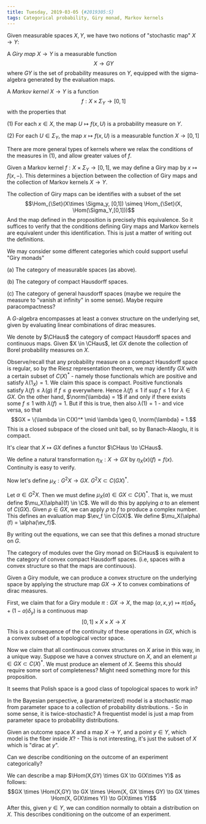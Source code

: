 ```yaml
---
title: Tuesday, 2019-03-05 {#2019305:S}
tags: Categorical probability, Giry monad, Markov kernels
---
```

Given measurable spaces $X,Y$, we have two notions of "stochastic map"
$X \to Y$:

A *Giry map* $X \to Y$ is a measurable function $$X \to GY$$ where $GY$
is the set of probability measures on $Y$, equipped with the
sigma-algebra generated by the evaluation maps.

A *Markov kernel* $X \to Y$ is a function
$$f: X \times \Sigma_Y \to [0,1]$$ with the properties that

(1) For each $x\in X$, the map $U \mapsto f(x,U)$ is a probability
    measure on $Y$.

(2) For each $U \in \Sigma_Y$, the map $x \mapsto f(x,U)$ is a
    measurable function $X \to [0,1]$

There are more general types of kernels where we relax the conditions of
the measures in (1), and allow greater values of $f$.

Given a Markov kernel $f: X \times \Sigma_Y \to [0,1]$, we may define a
Giry map by $x \mapsto f(x,-)$. This determines a bijection between the
collection of Giry maps and the collection of Markov kernels $X \to Y$.

The collection of Giry maps can be identifies with a subset of the set
$$\Hom_{\Set}(X\times \Sigma_y, [0,1]) \simeq \Hom_{\Set}(X, \Hom(\Sigma_Y,[0,1]))$$
And the map defined in the proposition is precisely this equivalence. So
it suffices to verify that the conditions defining Giry maps and Markov
kernels are equivalent under this identification. This is just a matter
of writing out the definitions.

We may consider some different categories which could support useful
"Giry monads"

(a) The category of measurable spaces (as above).

(b) The category of compact Hausdorff spaces.

(c) The category of general hausdorff spaces (maybe we require the
    measure to "vanish at infinity" in some sense). Maybe require
    paracompactness?

A $G$-algebra encompasses at least a convex structure on the underlying
set, given by evaluating linear combinations of dirac measures.

We denote by $\CHaus$ the category of compact Hausdorff spaces and
continuous maps. Given $X \in \CHaus$, let $GX$ denote the collection of
Borel probability measures on $X$.

Observe/recall that any probability measure on a compact Hausdorff space
is regular, so by the Riesz representation theorem, we may identify $GX$
with a certain subset of $C(X)^*$ - namely those functionals which are
positive and satisfy $\lambda(1_X) = 1$. We claim this space is compact.
Positive functionals satisfy $\lambda(f) \leq \lambda(g)$ if $f\leq g$
everywhere. Hence $\lambda(f) \leq 1$ if $\sup f \leq 1$ for
$\lambda \in GX$. On the other hand, $\norm{\lambda} = 1$ if and only if
there exists some $f \leq 1$ with $\lambda(f) = 1$. But if this is true,
then also $\lambda(1) = 1$ - and vice versa, so that
$$GX = \{\lambda \in C(X)^* \mid \lambda \geq 0, \norm{\lambda} = 1.$$
This is a closed subspace of the closed unit ball, so by Banach-Alaoglu,
it is compact.

It's clear that $X \mapsto GX$ defines a functor $\CHaus \to \CHaus$.

We define a natural transformation $\eta_X: X \to GX$ by
$\eta_X (x)(f) = f(x)$. Continuity is easy to verify.

Now let's define $\mu_X : G^2X \to GX$. $G^2X \subset C(GX)^*$.

Let $\alpha \in G^2X$. Then we must define
$\mu_X(\alpha) \in GX \subset C(X)^*$. That is, we must define
$\mu_X(\alpha)(f) \in \C$. We will do this by applying $\alpha$ to an
element of $C(GX)$. Given $\rho \in GX$, we can apply $\rho$ to $f$ to
produce a complex number. This defines an evaluation map
$\ev_f \in C(GX)$. We define $\mu_X(\alpha)(f) = \alpha(\ev_f)$.

By writing out the equations, we can see that this defines a monad
structure on $G$.

The category of modules over the Giry monad on $\CHaus$ is equivalent to
the category of convex compact Hausdorff spaces. (i.e, spaces with a
convex structure so that the maps are continuous).

Given a Giry module, we can produce a convex structure on the underlying
space by applying the structure map $GX \to X$ to convex combinations of
dirac measures.

First, we claim that for a Giry module $\pi: GX \to X$, the map
$(\alpha, x, y) \mapsto \pi(\alpha \delta_x + (1-\alpha)\delta_y)$ is a
continuous map $$[0,1] \times X \times X \to X$$ This is a consequence
of the continuity of these operations in $GX$, which is a convex subset
of a topological vector space.

Now we claim that all continuous convex structures on $X$ arise in this
way, in a unique way. Suppose we have a convex structure on $X$, and an
element $\mu \in GX \subset C(X)^*$. We must produce an element of $X$.
Seems this should require some sort of completeness? Might need
something more for this proposition.

It seems that Polish space is a good class of topological spaces to work
in?

In the Bayesian perspective, a (parameterized) model is a stochastic map
from parameter space to a collection of probability distributions. - So
in some sense, it is twice-stochastic? A frequentist model is just a map
from parameter space to probability distributions.

Given an outcome space $X$ and a map $X \to Y$, and a point $y \in Y$,
which model is the fiber inside $X$? - This is not interesting, it's
just the subset of $X$ which is "dirac at $y$".

Can we describe conditioning on the outcome of an experiment
categorically?

We can describe a map $\Hom(X,GY) \times GX \to G(X\times Y)$ as
follows:
$$GX \times \Hom(X,GY) \to GX \times \Hom(X, GX \times GY) \to GX \times \Hom(X, G(X\times Y)) \to G(X\times Y)$$
After this, given $y \in Y$, we can condition normally to obtain a
distribution on $X$. This describes conditioning on the outcome of an
experiment.
